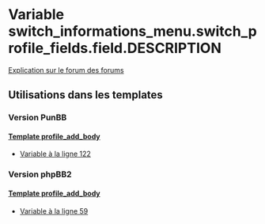 # Variable switch_informations_menu.switch_profile_fields.field.DESCRIPTION
[Explication sur le forum des forums](http://forum.forumactif.com/t294113-listing-des-variables#switch_informations_menu.switch_profile_fields.field.DESCRIPTION)

## Utilisations dans les templates

### Version PunBB

#### [Template profile_add_body](punbb/profile_add_body.md)
* [Variable à la ligne 122](../punbb/profile_add_body.tpl#L122)

### Version phpBB2

#### [Template profile_add_body](subsilver/profile_add_body.md)
* [Variable à la ligne 59](../subsilver/profile_add_body.tpl#L59)